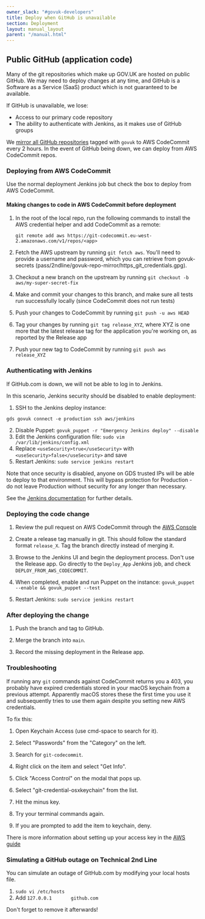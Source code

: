 ```yaml
---
owner_slack: "#govuk-developers"
title: Deploy when GitHub is unavailable
section: Deployment
layout: manual_layout
parent: "/manual.html"
---
```


## Public GitHub (application code)

Many of the git repositories which make up GOV.UK are hosted on public GitHub. We may need to deploy changes at any time, and GitHub is a Software as a Service (SaaS) product which is not guaranteed to be available.

If GitHub is unavailable, we lose:

* Access to our primary code repository
* The ability to authenticate with Jenkins, as it makes use of GitHub groups

We [mirror all GitHub repositories](repository-mirroring.html) tagged with `govuk` to AWS CodeCommit every 2 hours. In the event of GitHub being down, we can deploy from AWS CodeCommit repos.

### Deploying from AWS CodeCommit

Use the normal deployment Jenkins job but check the box to deploy from AWS CodeCommit.

#### Making changes to code in AWS CodeCommit before deployment

1. In the root of the local repo, run the following commands to install the AWS
   credential helper and add CodeCommit as a remote:

   ```
   git remote add aws https://git-codecommit.eu-west-2.amazonaws.com/v1/repos/<app>
   ```

1. Fetch the AWS upstream by running `git fetch aws`.
   You'll need to provide a username and password, which you can retrieve from govuk-secrets
   (pass/2ndline/govuk-repo-mirror/https_git_credentials.gpg).

1. Checkout a new branch on the upstream by running `git checkout -b aws/my-super-secret-fix`

1. Make and commit your changes to this branch, and make sure all tests run successfully
   locally (since CodeCommit does not run tests)

1. Push your changes to CodeCommit by running `git push -u aws HEAD`

1. Tag your changes by running `git tag release_XYZ`, where XYZ is one more that the latest
   release tag for the application you're working on, as reported by the Release app

1. Push your new tag to CodeCommit by running `git push aws release_XYZ`

### Authenticating with Jenkins

If GitHub.com is down, we will not be able to log in to Jenkins.

In this scenario, Jenkins security should be disabled to enable deployment:

1. SSH to the Jenkins deploy instance:

```console
gds govuk connect -e production ssh aws/jenkins
```

2. Disable Puppet: `govuk_puppet -r "Emergency Jenkins deploy" --disable`
3. Edit the Jenkins configuration file: `sudo vim /var/lib/jenkins/config.xml`
4. Replace `<useSecurity>true</useSecurity>` with `<useSecurity>false</useSecurity>` and save
5. Restart Jenkins: `sudo service jenkins restart`

Note that once security is disabled, anyone on GDS trusted IPs will be able to deploy to that environment. This will bypass protection for Production - do not leave Production without security for any longer than necessary.

See the [Jenkins documentation](https://jenkins.io/doc/book/system-administration/security/#disabling-security) for further details.

### Deploying the code change

1. Review the pull request on AWS CodeCommit through the [AWS Console](https://eu-west-2.console.aws.amazon.com/codesuite/codecommit/repositories?region=eu-west-2)

1. Create a release tag manually in git. This should follow the standard format
   `release_X`. Tag the branch directly instead of merging it.

1. Browse to the Jenkins UI and begin the deployment process. Don't use the Release app. Go directly to the `Deploy_App` Jenkins job, and
   check `DEPLOY_FROM_AWS_CODECOMMIT`.

1. When completed, enable and run Puppet on the instance: `govuk_puppet --enable && govuk_puppet --test`

1. Restart Jenkins: `sudo service jenkins restart`

### After deploying the change

1. Push the branch and tag to GitHub.

1. Merge the branch into `main`.

1. Record the missing deployment in the Release app.

### Troubleshooting

If running any `git` commands against CodeCommit returns you a 403, you probably
have expired credentials stored in your macOS keychain from a previous attempt.
Apparently macOS stores these the first time you use it and subsequently tries
to use them again despite you setting new AWS credentials.

To fix this:

1. Open Keychain Access (use cmd-space to search for it).

1. Select "Passwords" from the "Category" on the left.

1. Search for `git-codecommit`.

1. Right click on the item and select "Get Info".

1. Click "Access Control" on the modal that pops up.

1. Select "git-credential-osxkeychain" from the list.

1. Hit the minus key.

1. Try your terminal commands again.

1. If you are prompted to add the item to keychain, deny.

There is more information about setting up your access key in the [AWS guide](https://docs.aws.amazon.com/codecommit/latest/userguide/setting-up-https-unixes.html)

### Simulating a GitHub outage on Technical 2nd Line

You can simulate an outage of GitHub.com by modifying your local hosts file.

1. `sudo vi /etc/hosts`
2. Add `127.0.0.1       github.com`

Don't forget to remove it afterwards!
